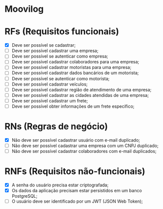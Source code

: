 # Moovilog

# RFs (Requisitos funcionais)

- [x] Deve ser possível se cadastrar;
- [ ] Deve ser possível cadastrar uma empresa;
- [ ] Deve ser possível se autenticar como empresa;
- [ ] Deve ser possível cadastrar colaboradores para uma empresa;
- [ ] Deve ser possível cadastrar motoristas para uma empresa;
- [ ] Deve ser possível cadastrar dados bancários de um motorista;
- [ ] Deve ser possível se autenticar como motorista;
- [ ] Deve ser possível cadastrar veículos;
- [ ] Deve ser possível cadastrar região de atendimento de uma empresa;
- [ ] Deve ser possível cadastrar as cidades atendidas de uma empresa;
- [ ] Deve ser possível cadastrar um frete;
- [ ] Deve ser possível obter informações de um frete específico;

# RNs (Regras de negócio)

- [x] Não deve ser possível cadastrar usuário com e-mail duplicado;
- [ ] Não deve ser possível cadastrar uma empresa com um CNPJ duplicado;
- [ ] Não deve ser possível cadastrar colaboradores com e-mail duplicados;

# RNFs (Requisitos não-funcionais)

- [x] A senha do usuário precisa estar criptografada;
- [x] Os dados da aplicação precisam estar persistidos em um banco PostgreSQL;
- [ ] O usuário deve ser identificado por um JWT (JSON Web Token);
